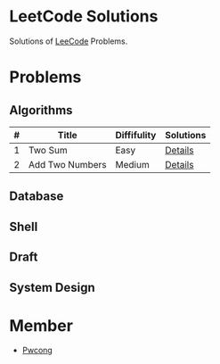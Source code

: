 # LeetCode Solutions

Solutions of [LeeCode](https://leetcode.com/) Problems.

# Problems

## Algorithms
|#    |Title              |Diffifulity    |Solutions                                                                                        |
|-----|-------------------|---------------|-------------------------------------------------------------------------------------------------|
|1    |Two Sum            |Easy           |[Details](https://github.com/pwcong/leetcode-solutions/tree/master/Algorithms/1.TwoSum)          |
|2    |Add Two Numbers    |Medium         |[Details](https://github.com/pwcong/leetcode-solutions/tree/master/Algorithms/2.AddTwoNumbers)   |

## Database

## Shell

## Draft

## System Design

# Member
* [Pwcong](https://github.com/pwcong)